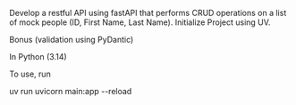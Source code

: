 Develop a restful API using fastAPI that performs CRUD operations on a list of mock people (ID, First Name, Last Name). Initialize Project using UV.

Bonus (validation using PyDantic) 

In Python (3.14)

To use, run 

uv run uvicorn main:app --reload